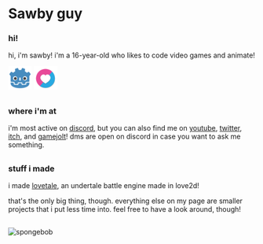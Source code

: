 # Sawby guy

### hi!
hi, i'm sawby! i'm a 16-year-old who likes to code video games and animate!

[![Godot](godot.png)](https://godotengine.org/) [![LOVE](love.png)](https://love2d.org/)

##

### where i'm at
i'm most active on [discord](https://discord.com/users/1183278132032176128), but you can also find me on [youtube](https://www.youtube.com/@sawby08), [twitter](https://x.com/sawby08), [itch](https://sawby08.itch.io/), and [gamejolt](https://gamejolt.com/@sawby08)! dms are open on discord in case you want to ask me something.

##

### stuff i made
i made [lovetale](https://github.com/sawby08/lovetale), an undertale battle engine made in love2d!

that's the only big thing, though. everything else on my page are smaller projects that i put less time into. feel free to have a look around, though!

##

![spongebob](spongebob.gif)